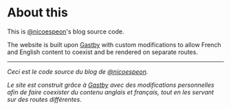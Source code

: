 # About this

This is [@nicoespeon](https://twitter.com/nicoespeon)'s blog source code.

The website is built upon [Gastby][gatsby] with custom modifications to allow French and English content to coexist and be rendered on separate routes.

---

_Ceci est le code source du blog de [@nicoespeon](https://twitter.com/nicoespeon)._

_Le site est construit grâce à [Gastby][gatsby] avec des modifications personnelles afin de faire coexister du contenu anglais et français, tout en les servant sur des routes différentes._

[gatsby]: https://www.gatsbyjs.org

